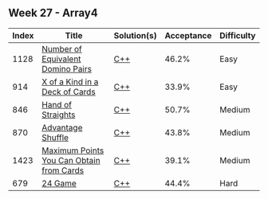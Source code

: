 ## Week 27 - Array4
Index|Title|Solution(s)|Acceptance|Difficulty
-|-|-|-|-
1128|[Number of Equivalent Domino Pairs](https://leetcode.com/problems/number-of-equivalent-domino-pairs)|[C++](./1128.number-of-equivalent-domino-pairs.cpp)|46.2%|Easy
914|[X of a Kind in a Deck of Cards](https://leetcode.com/problems/x-of-a-kind-in-a-deck-of-cards)|[C++](./914.x-of-a-kind-in-a-deck-of-cards.cpp)|33.9%|Easy
846|[Hand of Straights](https://leetcode.com/problems/hand-of-straights)|[C++](./846.hand-of-straights.cpp)|50.7%|Medium
870|[Advantage Shuffle](https://leetcode.com/problems/advantage-shuffle)|[C++](./870.advantage-shuffle.cpp)|43.8%|Medium
1423|[Maximum Points You Can Obtain from Cards](https://leetcode.com/problems/maximum-points-you-can-obtain-from-cards)|[C++](./1423.maximum-points-you-can-obtain-from-cards.cpp)|39.1%|Medium
679|[24 Game](https://leetcode.com/problems/24-game)|[C++](./679.24-game.cpp)|44.4%|Hard
